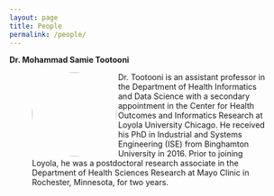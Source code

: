 ```yaml
---
layout: page
title: People
permalink: /people/
---
```


**Dr. Mohammad Samie Tootooni**

<figure>
    <a href="../images/mtootooni.jpg">
        <img src="https://raw.githubusercontent.com/TestRun23/TestRun23.github.io/master/images/mtootooni.jpg"  width="150px" height="150px" align="left" style="border-radius:60%"/>
    </a>
<figcaption>
    Dr. Tootooni is an assistant professor in the Department of Health Informatics and Data Science with a secondary appointment in the Center for Health Outcomes and Informatics Research at Loyola University Chicago. He received his PhD in Industrial and Systems Engineering (ISE) from Binghamton University in 2016. Prior to joining Loyola, he was a postdoctoral research associate in the Department of Health Sciences Research at Mayo Clinic in Rochester, Minnesota, for two years.
</figcaption>
</figure>
<br>
